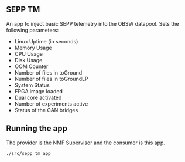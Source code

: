 ## SEPP TM
An app to inject basic SEPP telemetry into the OBSW datapool. Sets the following parameters:
- Linux Uptime (in seconds)
- Memory Usage
- CPU Usage
- Disk Usage
- OOM Counter
- Number of files in toGround
- Number of files in toGroundLP
- System Status
- FPGA image loaded
- Dual core activated
- Number of experiments active
- Status of the CAN bridges

## Running the app
The provider is the NMF Supervisor and the consumer is this app.

```bash
./src/sepp_tm_app
```